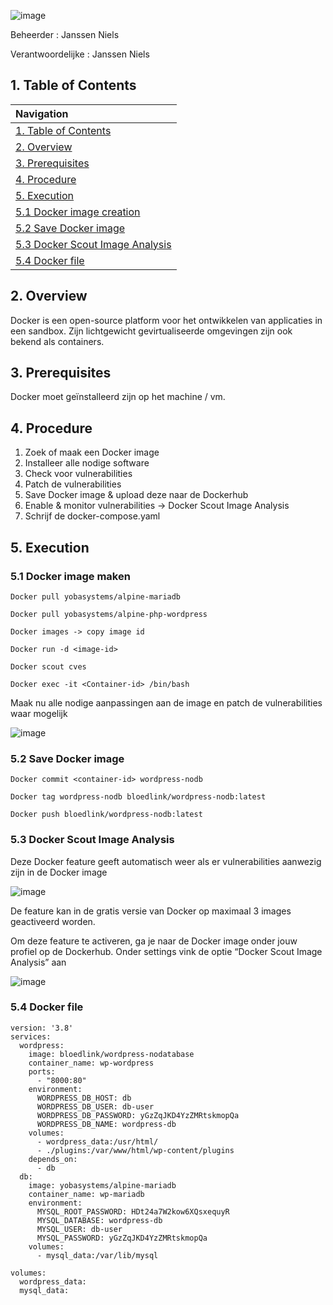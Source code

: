 ![image](https://github.com/michaelthielemans/ProjectHosting/assets/119003253/6ce42726-73f1-466c-9075-a90863f076e0)

Beheerder : Janssen Niels

Verantwoordelijke : Janssen Niels

## 1. Table of Contents 

| Navigation |             
| :-------------------------------------------------  |
| [1. Table of Contents](#1-table-of-contents)             |
| [2. Overview](#2-overview)  |
| [3. Prerequisites](#3-prerequisites)                     |
| [4. Procedure](#4-procedure)       |
| [5. Execution](#5-execution)         |
| [5.1 Docker image creation](#51-docker-image-creation)     |
| [5.2 Save Docker image](#52-save-docker-image)           |
| [5.3 Docker Scout Image Analysis](#53-docker-scout-image-analysis)         |
| [5.4 Docker file ](#53-docker-file)         |

## 2. Overview

Docker is een open-source platform voor het ontwikkelen van applicaties in een sandbox. Zijn lichtgewicht gevirtualiseerde omgevingen zijn ook bekend als containers.

## 3. Prerequisites

Docker moet geïnstalleerd zijn op het machine / vm.  

## 4. Procedure

1.	Zoek of maak een Docker image
2.	Installeer alle nodige software
3.	Check voor vulnerabilities
4.	Patch de vulnerabilities
5.	Save Docker image & upload deze naar de Dockerhub
6.	Enable & monitor vulnerabilities -> Docker Scout Image Analysis
7.	Schrijf de docker-compose.yaml

## 5. Execution 

### 5.1 Docker image maken

```Docker pull yobasystems/alpine-mariadb```

```Docker pull yobasystems/alpine-php-wordpress```

```Docker images -> copy image id```

```Docker run -d <image-id>``` 

```Docker scout cves```

```Docker exec -it <Container-id> /bin/bash```

Maak nu alle nodige aanpassingen aan de image en patch de vulnerabilities waar mogelijk

![image](https://github.com/michaelthielemans/ProjectHosting/assets/119003253/d102250a-ae43-4f46-937f-7cb12b692f76)

### 5.2 Save Docker image

```Docker commit <container-id> wordpress-nodb```

```Docker tag wordpress-nodb bloedlink/wordpress-nodb:latest```

```Docker push bloedlink/wordpress-nodb:latest```


### 5.3 Docker Scout Image Analysis

Deze Docker feature geeft automatisch weer als er vulnerabilities aanwezig zijn in de Docker image

![image](https://github.com/michaelthielemans/ProjectHosting/assets/119003253/63ef4fb0-4017-4ecb-8fa1-d88ba8fb97cf)

De feature kan in de gratis versie van Docker op maximaal 3 images geactiveerd worden.

Om deze feature te activeren, ga je naar de Docker image onder jouw profiel op de Dockerhub. Onder settings vink de optie “Docker Scout Image Analysis” aan

![image](https://github.com/michaelthielemans/ProjectHosting/assets/119003253/0216cb86-b775-4276-a4c6-dd248f1927ce)


### 5.4 Docker file 
```
version: '3.8'
services:
  wordpress:
    image: bloedlink/wordpress-nodatabase
    container_name: wp-wordpress
    ports:
      - "8000:80"
    environment:
      WORDPRESS_DB_HOST: db
      WORDPRESS_DB_USER: db-user
      WORDPRESS_DB_PASSWORD: yGzZqJKD4YzZMRtskmopQa
      WORDPRESS_DB_NAME: wordpress-db
    volumes:
      - wordpress_data:/usr/html/
      - ./plugins:/var/www/html/wp-content/plugins
    depends_on:
      - db
  db:
    image: yobasystems/alpine-mariadb
    container_name: wp-mariadb
    environment:
      MYSQL_ROOT_PASSWORD: HDt24a7W2kow6XQsxequyR
      MYSQL_DATABASE: wordpress-db
      MYSQL_USER: db-user
      MYSQL_PASSWORD: yGzZqJKD4YzZMRtskmopQa
    volumes:
      - mysql_data:/var/lib/mysql

volumes:
  wordpress_data:
  mysql_data:
```


